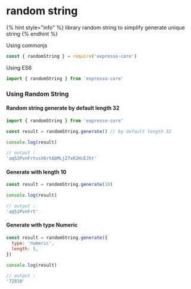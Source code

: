 # random string

{% hint style="info" %}
library random string to simplify generate unique string
{% endhint %}

Using commonjs

```javascript
const { randomString } = require('expresso-core')
```

Using ES6

```javascript
import { randomString } from 'expresso-core'
```

### Using Random String

#### Random string generate by default length 32

```javascript
import { randomString } from 'expresso-core'

const result = randomString.generate() // by default length 32

console.log(result)

// output :
'aq52PvnFrtvsX6rtA8MLj27xR2HcEJht'
```

#### Generate with length 10

```javascript
const result = randomString.generate(10)

console.log(result)

// output :
'aq52PvnFrt'
```

#### Generate with type **Numeric**

```javascript
const result = randomString.generate({
  type: 'numeric',
  length: 5,
})

console.log(result)

// output :
'72810'
```
